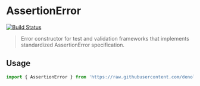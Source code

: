 # AssertionError

[![Build Status](https://travis-ci.org/denolib/assertion_error.svg?branch=master)](https://travis-ci.org/denolib/assertion_error)

> Error constructor for test and validation frameworks that implements standardized AssertionError specification.

## Usage

```ts
import { AssertionError } from 'https://raw.githubusercontent.com/denolib/assertion_error/master/index.ts'
```
